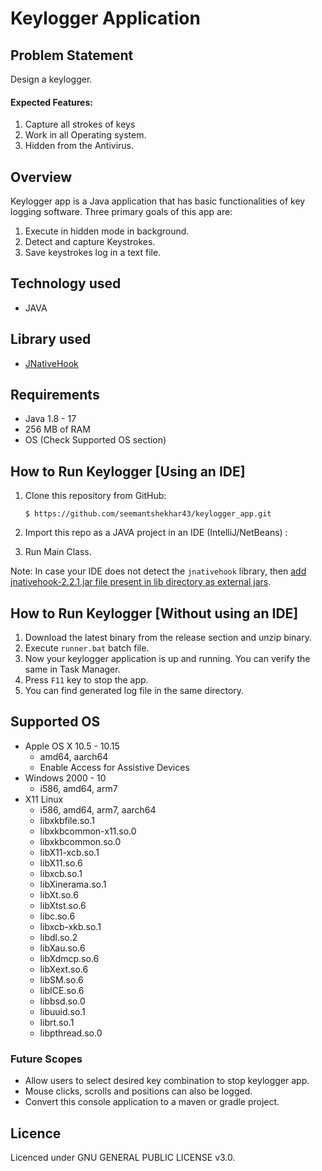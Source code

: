 # Keylogger Application

## Problem Statement
Design a keylogger.

#### Expected Features:
1. Capture all strokes of keys
2. Work in all Operating system.
3. Hidden from the Antivirus.

## Overview
Keylogger app is a Java application that has basic functionalities of key logging software. Three primary goals of this app are:
1. Execute in hidden mode in background.
2. Detect and capture Keystrokes.
3. Save keystrokes log in a text file.

## Technology used
- JAVA

## Library used
- [JNativeHook](https://github.com/kwhat/jnativehook)

## Requirements
- Java 1.8 - 17 
- 256 MB of RAM
- OS (Check Supported OS section)


## How to Run Keylogger [Using an IDE]

1. Clone this repository from GitHub:

       $ https://github.com/seemantshekhar43/keylogger_app.git

2. Import this repo as a JAVA project in an IDE (IntelliJ/NetBeans) :

4. Run Main Class.

Note: In case your IDE does not detect the `jnativehook` library, then [add jnativehook-2.2.1.jar file present in lib directory as external jars](http://www.wikihow.com/Add-JARs-to-Project-Build-Paths-in-Eclipse-(Java)).


## How to Run Keylogger [Without using an IDE]

1. Download the latest binary from the release section and unzip binary.
2. Execute `runner.bat` batch file. 
3. Now your keylogger application is up and running. You can verify the same in Task Manager.
4. Press `F11` key to stop the app.
5. You can find generated log file in the same directory.

## Supported OS

* Apple OS X 10.5 - 10.15
   * amd64, aarch64
   * Enable Access for Assistive Devices
* Windows 2000 - 10
   * i586, amd64, arm7
* X11 Linux
   * i586, amd64, arm7, aarch64
   * libxkbfile.so.1
   * libxkbcommon-x11.so.0
   * libxkbcommon.so.0
   * libX11-xcb.so.1
   * libX11.so.6
   * libxcb.so.1
   * libXinerama.so.1
   * libXt.so.6
   * libXtst.so.6
   * libc.so.6
   * libxcb-xkb.so.1
   * libdl.so.2
   * libXau.so.6
   * libXdmcp.so.6
   * libXext.so.6
   * libSM.so.6
   * libICE.so.6
   * libbsd.so.0
   * libuuid.so.1
   * librt.so.1
   * libpthread.so.0

### Future Scopes
* Allow users to select desired key combination to stop keylogger app.
* Mouse clicks, scrolls and positions can also be logged.
* Convert this console application to a maven or gradle project. 

## Licence

Licenced under GNU GENERAL PUBLIC LICENSE v3.0.


